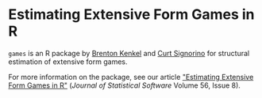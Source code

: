 Estimating Extensive Form Games in R
====================================

`games` is an R package by [Brenton Kenkel](http://www.bkenkel.com) and
[Curt Signorino](http://www.rochester.edu/College/psc/signorino/) for
structural estimation of extensive form games.

For more information on the package, see our article
["Estimating Extensive Form Games in R"](http://www.jstatsoft.org/v56/i08)
(*Journal of Statistical Software* Volume 56, Issue 8).
